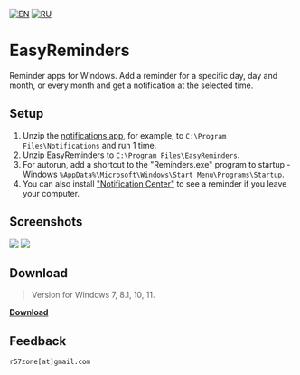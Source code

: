 [![EN](https://user-images.githubusercontent.com/9499881/33184537-7be87e86-d096-11e7-89bb-f3286f752bc6.png)](https://github.com/r57zone/EasyReminders/) 
[![RU](https://user-images.githubusercontent.com/9499881/27683795-5b0fbac6-5cd8-11e7-929c-057833e01fb1.png)](https://github.com/r57zone/EasyReminders/blob/master/README.RU.md) 
# EasyReminders
Reminder apps for Windows. Add a reminder for a specific day, day and month, or every month and get a notification at the selected time.

## Setup
1. Unzip the [notifications app](https://github.com/r57zone/Notifications), for example, to `C:\Program Files\Notifications` and run 1 time.
2. Unzip EasyReminders to `C:\Program Files\EasyReminders`.
3. For autorun, add a shortcut to the "Reminders.exe" program to startup - Windows `%AppData%\Microsoft\Windows\Start Menu\Programs\Startup`.
4. You can also install ["Notification Center"](https://github.com/r57zone/Notification-center) to see a reminder if you leave your computer.

## Screenshots
![](https://user-images.githubusercontent.com/9499881/223116808-78bcff19-0502-42d2-b6f9-54c5e9a84830.png)
![](https://user-images.githubusercontent.com/9499881/223116829-a3306950-55b3-4527-9070-9e9fea55933d.png)

## Download
>Version for Windows 7, 8.1, 10, 11.

**[Download](https://github.com/r57zone/EasyReminders/releases)**

## Feedback
`r57zone[at]gmail.com`